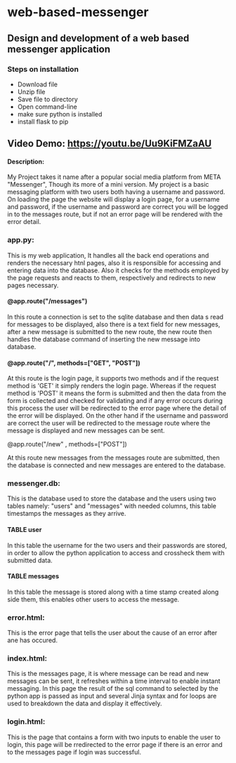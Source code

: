 # web-based-messenger
## Design and development of a web based messenger application
### Steps on installation
* Download file
* Unzip file
* Save file to directory
* Open command-line
* make sure python is installed
* install flask to pip

## Video Demo:  <https://youtu.be/Uu9KiFMZaAU>
#### Description:

My Project takes it name after a popular social media platform from META "Messenger", Though its more of a mini version. My project is a basic messaging
platform with two users both having a username and password. On loading the page the website will display a login page, for a username and password, if
the username and password are correct you will be logged in to the messages route, but if not an error page will be rendered with the error detail.

### app.py:

This is my web application, It handles all the back end operations and renders the necessary htnl pages, also it is responsible for accessing and
entering data into the database. Also it checks for the methods employed by the page requests and reacts to them, respectively and redirects to new pages
necessary.

#### @app.route("/messages")

In this route a connection is set to the sqlite database and then data s read for messages to be displayed, also there is a text field for new messages,
after a new message is submitted to the new route, the new route then handles the database command of inserting the new message into database.

#### @app.route("/", methods=["GET", "POST"])

At this route is the login page, it supports two methods and if the request method is 'GET' it simply renders the login page. Whereas if the request
method is 'POST' it means the form is submitted and then the data from the form is collected and checked for validating and if any error occurs during this
process the user will be redirected to the error page where the detail of the error will be displayed. On the other hand if the username and password are
correct the user will be redirected to the message route where the message is displayed and new messages can be sent.

@app.route("/new" , methods=["POST"])

At this route new messages from the messages route are submitted, then the database is connected and new messages are entered to the database.

### messenger.db:
This is the database used to store the database and the users using two tables namely: "users" and "messages" with needed columns, this table
timestamps the messages as they arrive.

#### TABLE user

In this table the username for the two users and their passwords are stored, in order to allow the python application to access and crossheck them with
submitted data.

#### TABLE messages

In this table the message is stored along with a time stamp created along side them, this enables other users to access the message.

### error.html:
This is the error page that tells the user about the cause of an error after ane has occured.

### index.html:
This is the messages page, it is where message can be read and new messages can be sent, it refreshes within a time interval to enable instant
messaging. In this page the result of the sql command to selected by the python app is passed as input and several Jinja syntax and for loops are used to
breakdown the data and display it effectively.

### login.html:
This is the page that contains a form with two inputs to enable the user to login, this page will be rredirected to the error page if there is
an error and to the messages page if login was successful.
